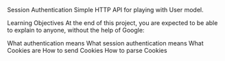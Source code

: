 Session Authentication
Simple HTTP API for playing with User model.

Learning Objectives
At the end of this project, you are expected to be able to explain to anyone, without the help of Google:

What authentication means
What session authentication means
What Cookies are
How to send Cookies
How to parse Cookies
